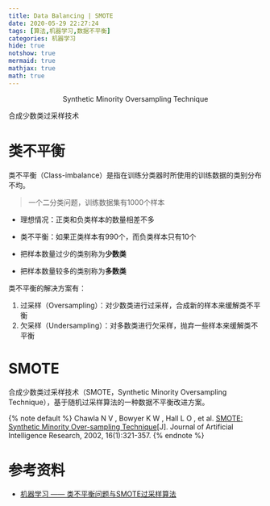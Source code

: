 ```yaml
---
title: Data Balancing | SMOTE
date: 2020-05-29 22:27:24
tags: [算法,机器学习,数据不平衡]
categories: 机器学习
hide: true
notshow: true
mermaid: true
mathjax: true
math: true
---
```


<center>Synthetic Minority Oversampling Technique</center>
<!--more-->

合成少数类过采样技术

# 类不平衡
类不平衡（Class-imbalance）是指在训练分类器时所使用的训练数据的类别分布不均。

> 一个二分类问题，训练数据集有1000个样本
- 理想情况：正类和负类样本的数量相差不多
- 类不平衡：如果正类样本有990个，而负类样本只有10个

- 把样本数量过少的类别称为**少数类**
- 把样本数量较多的类别称为**多数类**

类不平衡的解决方案有：
1. 过采样（Oversampling）：对少数类进行过采样，合成新的样本来缓解类不平衡
2. 欠采样（Undersampling）：对多数类进行欠采样，抛弃一些样本来缓解类不平衡



# SMOTE
合成少数类过采样技术（SMOTE，Synthetic Minority Oversampling Technique），基于随机过采样算法的一种数据不平衡改进方案。

{% note default %}
Chawla N V , Bowyer K W , Hall L O , et al. [SMOTE: Synthetic Minority Over-sampling Technique](https://arxiv.org/pdf/1106.1813.pdf)[J]. Journal of Artificial Intelligence Research, 2002, 16(1):321-357.
{% endnote %}



# 参考资料
- [机器学习 —— 类不平衡问题与SMOTE过采样算法](https://www.cnblogs.com/Determined22/p/5772538.html)
